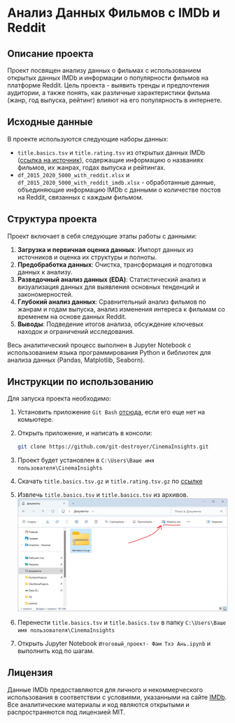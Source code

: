 # Анализ Данных Фильмов с IMDb и Reddit

## Описание проекта

Проект посвящен анализу данных о фильмах с использованием открытых данных IMDb и информации о популярности фильмов на платформе Reddit. Цель проекта - выявить тренды и предпочтения аудитории, а также понять, как различные характеристики фильма (жанр, год выпуска, рейтинг) влияют на его популярность в интернете.

## Исходные данные

В проекте используются следующие наборы данных:

- `title.basics.tsv` и `title.rating.tsv` из открытых данных IMDb ([ссылка на источник](https://developer.imdb.com/non-commercial-datasets/)), содержащие информацию о названиях фильмов, их жанрах, годах выпуска и рейтингах.
- `df_2015_2020_5000_with_reddit.xlsx` и `df_2015_2020_5000_with_reddit_imdb.xlsx` - обработанные данные, объединяющие информацию IMDb с данными о количестве постов на Reddit, связанных с каждым фильмом.

## Структура проекта

Проект включает в себя следующие этапы работы с данными:

1. **Загрузка и первичная оценка данных**: Импорт данных из источников и оценка их структуры и полноты.
2. **Предобработка данных**: Очистка, трансформация и подготовка данных к анализу.
3. **Разведочный анализ данных (EDA)**: Статистический анализ и визуализация данных для выявления основных тенденций и закономерностей.
4. **Глубокий анализ данных**: Сравнительный анализ фильмов по жанрам и годам выпуска, анализ изменения интереса к фильмам со временем на основе данных Reddit.
5. **Выводы**: Подведение итогов анализа, обсуждение ключевых находок и ограничений исследования.

Весь аналитический процесс выполнен в Jupyter Notebook с использованием языка программирования Python и библиотек для анализа данных (Pandas, Matplotlib, Seaborn).

## Инструкции по использованию

Для запуска проекта необходимо:
1. Установить приложение `Git Bash` [отсюда](https://git-scm.com/download/win), если его еще нет на комьютере.

1. Открыть приложение, и написать в консоли:
   ```bash
   git clone https://github.com/git-destroyer/CinemaInsights.git 
   ```
1. Проект будет установлен в `C:\Users\Ваше имя пользователя\CinemaInsights`
2. Скачать `title.basics.tsv.gz` и `title.rating.tsv.gz` по [ссылке](https://datasets.imdbws.com/)
3. Извлечь `title.basics.tsv` и `title.basics.tsv` из архивов.
![img.png](img.png)
4. Перенести `title.basics.tsv` и `title.basics.tsv` в папку `C:\Users\Ваше имя пользователя\CinemaInsights`
4. Открыть Jupyter Notebook `Итоговый_проект- Фам Тхэ Ань.ipynb` и выполнить код по шагам.

## Лицензия

Данные IMDb предоставляются для личного и некоммерческого использования в соответствии с условиями, указанными на сайте [IMDb](https://developer.imdb.com/non-commercial-datasets/). Все аналитические материалы и код являются открытыми и распространяются под лицензией MIT.
